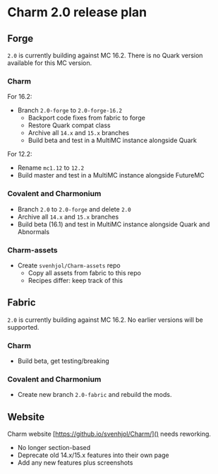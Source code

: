 # Charm 2.0 release plan

## Forge
`2.0` is currently building against MC 16.2. There is no Quark version available for this MC version.

### Charm

For 16.2:

* Branch `2.0-forge` to `2.0-forge-16.2`
	* Backport code fixes from fabric to forge
	* Restore Quark compat class
	* Archive all `14.x` and `15.x` branches
	* Build beta and test in a MultiMC instance alongside Quark

For 12.2:

* Rename `mc1.12` to `12.2`
* Build master and test in a MultiMC instance alongside FutureMC

### Covalent and Charmonium
* Branch `2.0` to `2.0-forge` and delete `2.0`
* Archive all `14.x` and `15.x` branches
* Build beta (16.1) and test in MultiMC instance alongside Quark and Abnormals

### Charm-assets
* Create `svenhjol/Charm-assets` repo
	* Copy all assets from fabric to this repo
	* Recipes differ: keep track of this

## Fabric
`2.0` is currently building against MC 16.2. No earlier versions will be supported.

### Charm
* Build beta, get testing/breaking

### Covalent and Charmonium
* Create new branch `2.0-fabric` and rebuild the mods.

## Website
Charm website [https://github.io/svenhjol/Charm/]() needs reworking.

* No longer section-based
* Deprecate old 14.x/15.x features into their own page
* Add any new features plus screenshots